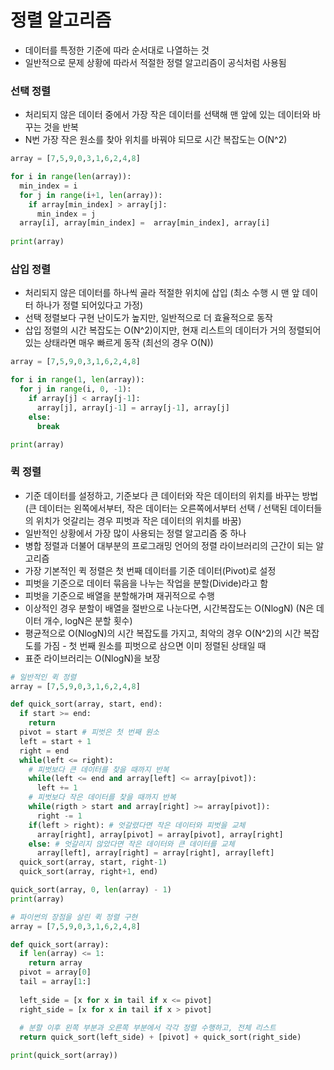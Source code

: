# 정렬 알고리즘
- 데이터를 특정한 기준에 따라 순서대로 나열하는 것
- 일반적으로 문제 상황에 따라서 적절한 정렬 알고리즘이 공식처럼 사용됨

### 선택 정렬
- 처리되지 않은 데이터 중에서 가장 작은 데이터를 선택해 맨 앞에 있는 데이터와 바꾸는 것을 반복
- N번 가장 작은 원소를 찾아 위치를 바꿔야 되므로 시간 복잡도는 O(N^2)

```python
array = [7,5,9,0,3,1,6,2,4,8]

for i in range(len(array)):
  min_index = i
  for j in range(i+1, len(array)):
    if array[min_index] > array[j]:
      min_index = j
  array[i], array[min_index] =  array[min_index], array[i]
  
print(array)
```

### 삽입 정렬
- 처리되지 않은 데이터를 하나씩 골라 적절한 위치에 삽입 (최소 수행 시 맨 앞 데이터 하나가 정렬 되어있다고 가정)
- 선택 정렬보다 구현 난이도가 높지만, 일반적으로 더 효율적으로 동작
- 삽입 정렬의 시간 복잡도는 O(N^2)이지만, 현재 리스트의 데이터가 거의 정렬되어 있는 상태라면 매우 빠르게 동작 (최선의 경우 O(N))

```python
array = [7,5,9,0,3,1,6,2,4,8]

for i in range(1, len(array)):
  for j in range(i, 0, -1):
    if array[j] < array[j-1]:
      array[j], array[j-1] = array[j-1], array[j]
    else:
      break

print(array)
```

### 퀵 정렬
- 기준 데이터를 설정하고, 기준보다 큰 데이터와 작은 데이터의 위치를 바꾸는 방법 (큰 데이터는 왼쪽에서부터, 작은 데이터는 오른쪽에서부터 선택 / 선택된 데이터들의 위치가 엇갈리는 경우 피벗과 작은 데이터의 위치를 바꿈)
- 일반적인 상황에서 가장 많이 사용되는 정렬 알고리즘 중 하나
- 병합 정렬과 더불어 대부분의 프로그래밍 언어의 정렬 라이브러리의 근간이 되는 알고리즘
- 가장 기본적인 퀵 정렬은 첫 번째 데이터를 기준 데이터(Pivot)로 설정
- 피벗을 기준으로 데이터 묶음을 나누는 작업을 분할(Divide)라고 함
- 피벗을 기준으로 배열을 분할해가며 재귀적으로 수행
- 이상적인 경우 분할이 배열을 절반으로 나눈다면, 시간복잡도는 O(NlogN) (N은 데이터 개수, logN은 분할 횟수)
- 평균적으로 O(NlogN)의 시간 복잡도를 가지고, 최악의 경우 O(N^2)의 시간 복잡도를 가짐 - 첫 번째 원소를 피벗으로 삼으면 이미 정렬된 상태일 때
- 표준 라이브러리는 O(NlogN)을 보장

```python
# 일반적인 퀵 정렬
array = [7,5,9,0,3,1,6,2,4,8]

def quick_sort(array, start, end):
  if start >= end:
    return
  pivot = start # 피벗은 첫 번째 원소
  left = start + 1
  right = end
  while(left <= right):
    # 피벗보다 큰 데이터를 찾을 때까지 반복
    while(left <= end and array[left] <= array[pivot]):
      left += 1
    # 피벗보다 작은 데이터를 찾을 때까지 반복
    while(rigth > start and array[right] >= array[pivot]):
      right -= 1
    if(left > right): # 엇갈렸다면 작은 데이터와 피벗을 교체
      array[right], array[pivot] = array[pivot], array[right]
    else: # 엇갈리지 않았다면 작은 데이터와 큰 데이터를 교체
      array[left], array[right] = array[right], array[left]
  quick_sort(array, start, right-1)
  quick_sort(array, right+1, end)

quick_sort(array, 0, len(array) - 1)
print(array)
```

```python
# 파이썬의 장점을 살린 퀵 정렬 구현
array = [7,5,9,0,3,1,6,2,4,8]

def quick_sort(array):
  if len(array) <= 1:
    return array
  pivot = array[0]
  tail = array[1:]
  
  left_side = [x for x in tail if x <= pivot]
  right_side = [x for x in tail if x > pivot]
  
  # 분할 이후 왼쪽 부분과 오른쪽 부분에서 각각 정렬 수행하고, 전체 리스트 
  return quick_sort(left_side) + [pivot] + quick_sort(right_side)

print(quick_sort(array))
```
